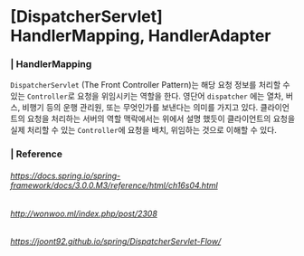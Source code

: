 # [DispatcherServlet] HandlerMapping, HandlerAdapter

### | HandlerMapping 

`DispatcherServlet` (The Front Controller Pattern)는 해당 요청 정보를 처리할 수 있는 `Controller`로 요청을 위임시키는 역할을 한다. 영단어 `dispatcher` 에는 열차, 버스, 비행기 등의 운행 관리원, 또는 무엇인가를 보낸다는 의미를 가지고 있다. 클라이언트의 요청을 처리하는 서버의 역할 맥락에서는 위에서 설명 했듯이 클라이언트의 요청을 실제 처리할 수 있는 `Controller`에 요청을 배치, 위임하는 것으로 이해할 수 있다. 





### | Reference 

###### https://docs.spring.io/spring-framework/docs/3.0.0.M3/reference/html/ch16s04.html

###### http://wonwoo.ml/index.php/post/2308

###### https://joont92.github.io/spring/DispatcherServlet-Flow/





